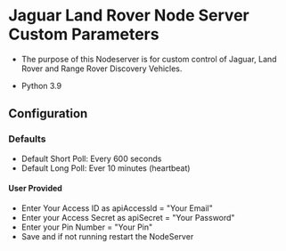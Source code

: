 # Jaguar Land Rover Node Server Custom Parameters

* The purpose of this Nodeserver is for custom control of Jaguar, Land Rover and Range Rover Discovery Vehicles.

* Python 3.9

## Configuration

### Defaults

* Default Short Poll:  Every 600 seconds
* Default Long Poll: Ever 10 minutes (heartbeat)

#### User Provided

* Enter Your Access ID as apiAccessId = "Your Email"
* Enter your Access Secret as apiSecret = "Your Password"
* Enter your Pin Number = "Your Pin"
* Save and if not running restart the NodeServer
